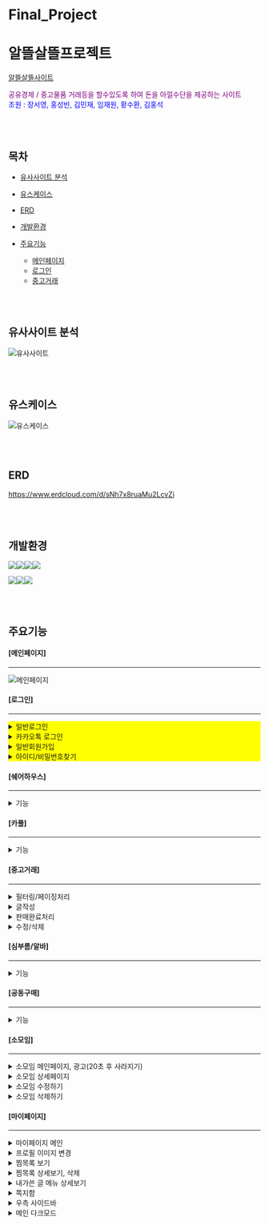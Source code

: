# Final_Project


<h1>알뜰살뜰프로젝트</h1>

<a href="http://3.38.209.77/thrifty/">알뜰살뜰사이트</a>

<div style="color : purple;">공유경제 / 중고물품 거래등을 할수있도록 하여 돈을 아낄수단을 제공하는 사이트</div>

<div style="color: blue;">조원 : 장서영, 홍성빈, 김민재, 임재원, 황수환, 김홍석</div>

<br><br>
<h2>목차</h2>

* [유사사이트 분석](#유사사이트-분석)

* [유스케이스](#유스케이스)

* [ERD](#ERD)

* [개발환경](#개발환경)

* [주요기능](#주요기능)
  * [메인페이지](#메인페이지)
  * [로그인](#로그인)
  * [중고거래](#중고거래) 

<br><br>

<h2>유사사이트 분석</h2>

![유사사이트](https://github.com/hongsuk2615/Final_Project/assets/117423274/a13cd31b-0ad2-4894-b007-8cff243aa28a)


<br><br>
<h2>유스케이스</h2>

![유스케이스](https://github.com/hongsuk2615/Final_Project/assets/117423274/1e633c3e-a503-41bb-9ee9-262834186158)


<br><br>
<h2>ERD</h2>
<a href="https://www.erdcloud.com/d/sNh7x8ruaMu2LcvZi">https://www.erdcloud.com/d/sNh7x8ruaMu2LcvZi</a>

<br><br>
<h2>개발환경</h2>

<img src="https://img.shields.io/badge/html5-E34F26?style=for-the-badge&logo=html5&logoColor=white"><img src="https://img.shields.io/badge/css-1572B6?style=for-the-badge&logo=css3&logoColor=white"><img src="https://img.shields.io/badge/javascript-F7DF1E?style=for-the-badge&logo=javascript&logoColor=white"><img src="https://img.shields.io/badge/jquery-0769AD?style=for-the-badge&logo=jquery&logoColor=white">

<img src="https://img.shields.io/badge/spring-6DB33F?style=for-the-badge&logo=spring&logoColor=white"><img src="https://img.shields.io/badge/mysql-4479A1?style=for-the-badge&logo=mysql&logoColor=white"><img src="https://img.shields.io/badge/amazonaws-232F3E?style=for-the-badge&logo=amazonaws&logoColor=white">


<br><br>
<h2>주요기능</h2>

<h4>[메인페이지]</h4>
<hr/>

![메인페이지](https://github.com/hongsuk2615/Final_Project/assets/117423274/bf709c21-e973-4ba9-bf0d-153518c93453)


<h4>[로그인]</h4>
<hr/>
<div style="background-color:yellow;">
<details>
<summary>일반로그인</summary>
<div markdown="1">
  
![일반로그인](https://github.com/hongsuk2615/Final_Project/assets/117423274/e30589af-9bcc-4032-b511-4fc9b4b4b2b4)

</div>
</details>



<details>
<summary>카카오톡 로그인</summary>
<div markdown="1">
  
![카카오로그인](https://github.com/hongsuk2615/Final_Project/assets/117423274/5c0f2d14-0197-4782-ad0e-68225335bea8)

</div>
</details>


<details>
<summary>일반회원가입</summary>
<div markdown="1">
  
![회원가입1](https://github.com/hongsuk2615/Final_Project/assets/117423274/a66419b1-06a8-4fa7-9e82-652750f7c9c9)

![회원가입2](https://github.com/hongsuk2615/Final_Project/assets/117423274/c9a7c196-826c-4521-8e71-bb2a72c5f56a)

![회원가입3](https://github.com/hongsuk2615/Final_Project/assets/117423274/42f71b33-15d0-4aab-82ba-7fbaa1e4eee1)

</div>
</details>


<details>
<summary>아이디/비밀번호찾기</summary>
<div markdown="1">

![아이디비밀번호찾기](https://github.com/hongsuk2615/Final_Project/assets/117423274/8aea85eb-8091-42ef-8814-5ee36f2264ff)

</div>
</details>
</div>
<h4>[쉐어하우스]</h4>
<hr/>
<details>
<summary>기능</summary>
<div markdown="1">

움짤

</div>
</details>
<h4>[카풀]</h4>
<hr/>
<details>
<summary>기능</summary>
<div markdown="1">

움짤

</div>
</details>
<h4>[중고거래]</h4>
<hr/>

<details>
<summary>필터링/페이징처리</summary>
<div markdown="1">

![중고거래](https://github.com/hongsuk2615/Final_Project/assets/117423274/939c46d0-26b2-462d-96a9-100916bf1a88)

</div>
</details>

<details>
<summary>글작성</summary>
<div markdown="1">

![중고거래 글작성](https://github.com/hongsuk2615/Final_Project/assets/117423274/cfcf00fd-8bac-4c2f-88c0-914e63e661c3)


</div>
</details>

<details>
<summary>판매완료처리</summary>
<div markdown="1">

![중고거래 판매완료](https://github.com/hongsuk2615/Final_Project/assets/117423274/f3914d2a-d425-4a97-80c8-a682bcd9c6a1)


</div>
</details>

<details>
<summary>수정/삭제</summary>
<div markdown="1">

![중고거래 수정삭제](https://github.com/hongsuk2615/Final_Project/assets/117423274/442f548d-7dce-4e16-9446-6a5db7344a78)


</div>
</details>



<h4>[심부름/알바]</h4>
<hr/>
<details>
<summary>기능</summary>
<div markdown="1">

움짤

</div>
</details>
<h4>[공동구매]</h4>
<hr/>
<details>
<summary>기능</summary>
<div markdown="1">

움짤

</div>
</details>
<h4>[소모임]</h4>
<hr/>
<details>
<summary>소모임 메인페이지, 광고(20초 후 사라지기)</summary>
<div markdown="1">
 
![소모임 메인 페이지](https://github.com/hongsuk2615/Final_Project/assets/59534382/6507fba2-ca0b-453d-9ada-4bc68ea9330d)

</div>
</details>

<details>
<summary>소모임 상세페이지</summary>
<div markdown="1">


![소모임 상세보기](https://github.com/hongsuk2615/Final_Project/assets/59534382/3602c0bc-1835-448e-beba-2937e1e1e024)


</div>
</details>


<details>
<summary>소모임 수정하기</summary>
<div markdown="1">


![소모임 수정하기](https://github.com/hongsuk2615/Final_Project/assets/59534382/b71b36a9-83de-4176-aceb-7c25fbac4685)

</div>
</details>

<details>
<summary>소모임 삭제하기</summary>
<div markdown="1">


![소모임 삭제하기](https://github.com/hongsuk2615/Final_Project/assets/59534382/4753c691-b1ac-47ef-8b6e-c83f02e1e5f1)



</div>
</details>

<h4>[마이페이지]</h4>
<hr/>
<details>
<summary>마이페이지 메인</summary>
<div markdown="1">

![마이페이 메인](https://github.com/hongsuk2615/Final_Project/assets/59534382/d9ecbde7-c9f4-4462-a3ad-d2226b6ec9cc)


</div>
</details>


<details>
<summary>프로필 이미지 변경</summary>
<div markdown="1">

 ![프로필 이미지 변경](https://github.com/hongsuk2615/Final_Project/assets/59534382/82eff180-6739-4fe5-8bcb-d5db8c6970b2)




</div>
</details>


<details>
<summary>찜목록 보기</summary>
<div markdown="1">


![찜목록 보기](https://github.com/hongsuk2615/Final_Project/assets/59534382/ac71806a-822d-413f-9cf3-d2b47e570af0)




</div>
</details>



<details>
<summary>찜목록 상세보기, 삭제</summary>
<div markdown="1">



![찜목록 상세보기, 삭제 ](https://github.com/hongsuk2615/Final_Project/assets/59534382/10e23df2-54aa-497b-9e7d-04c241680a8a)




</div>
</details>


<details>
<summary>내가쓴 글 메뉴 상세보기 </summary>
<div markdown="1">


![내가쓴글 메뉴 상세보기](https://github.com/hongsuk2615/Final_Project/assets/59534382/f4629f55-7569-447e-8c9b-7695e1532e16)






</div>
</details>


<details>
<summary> 쪽지함 </summary>
<div markdown="1">




![쪽지함](https://github.com/hongsuk2615/Final_Project/assets/59534382/cdf5b2f3-83ba-40d9-b958-522c4ec1a875)





</div>
</details>


<details>
<summary> 우측 사이드바 </summary>
<div markdown="1">




![우측 사이드바](https://github.com/hongsuk2615/Final_Project/assets/59534382/535c55be-7bb4-4c5c-9e7f-b3e413b7592c)






</div>
</details>


<details>
<summary> 메인 다크모드 </summary>
<div markdown="1">



![다크모드](https://github.com/hongsuk2615/Final_Project/assets/59534382/f1dd88c4-0c17-44c6-9dab-87a97782ecaa)








</div>
</details>





